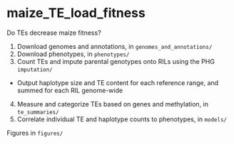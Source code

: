 # maize_TE_load_fitness
Do TEs decrease maize fitness?



1. Download genomes and annotations, in `genomes_and_annotations/`
2. Download phenotypes, in `phenotypes/`
3. Count TEs and impute parental genotypes onto RILs using the PHG `imputation/`
  - Output haplotype size and TE content for each reference range, and summed for each RIL genome-wide
4. Measure and categorize TEs based on genes and methylation, in `te_summaries/`
5. Correlate individual TE and haplotype counts to phenotypes, in `models/`

Figures in `figures/`
